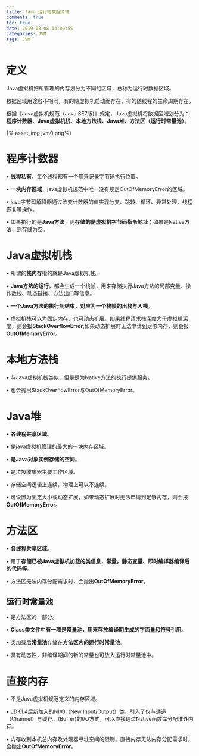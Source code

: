 ```yaml
---
title: Java 运行时数据区域
comments: true
toc: true
date: 2019-08-08 14:00:55
categories: JVM
tags: JVM
---
```


# 定义

Java虚拟机把所管理的内存划分为不同的区域，总称为运行时数据区域。

数据区域用途各不相同，有的随虚拟机启动而存在，有的随线程的生命周期存在。

根据《Java虚拟机规范（Java SE7版)》规定，Java虚拟机将数据区域划分为：**程序计数器、Java虚拟机栈、本地方法栈、Java堆、方法区（运行时常量池）**。

{% asset_img jvm0.png%}

# 程序计数器

• **线程私有**，每个线程都有一个用来记录字节码执行位置。

• **一块内存区域**，java虚拟机规范中唯一没有规定OutOfMemoryError的区域。

• java字节码解释器通过改变计数器的值实现分支、跳转、循环、异常处理、线程恢复等操作。

• 如果执行的是**Java方法**，则**存储的是虚拟机字节码指令地址**；如果是Native方法，则存储为空。

# Java虚拟机栈

• 所谓的**栈内存**指的就是Java虚拟机栈。

• **Java方法的运行**，都会生成一个栈帧，用来存储执行Java方法的局部变量、操作数栈、动态链接、方法出口等信息。

• **一个Java方法的执行到结束，对应为一个栈帧的出栈与入栈**。

• 虚拟机栈可以为固定内存，也可动态扩展。如果线程请求栈深度大于虚拟机深度，则会报**StackOverflowError**;如果动态扩展时无法申请到足够内存，则会报**OutOfMemoryError**。

# 本地方法栈

• 与Java虚拟机栈类似，但是是为Native方法的执行提供服务。

• 也会抛出StackOverflowError与OutOfMemoryError。

# Java堆

• **各线程共享区域**。

• 是java虚拟机管理的最大的一块内存区域。

• **是Java对象实例存储的空间**。

• 是垃圾收集器主要工作区域。

• 存储空间逻辑上连续，物理上可以不连续。

• 可设置为固定大小或动态扩展，如果动态扩展时无法申请到足够内存，则会报**OutOfMemoryError**。

# 方法区

• **各线程共享区域**。

• 用于**存储已被Java虚拟机加载的类信息，常量，静态变量、即时编译器编译后的代码等**。

• 方法区无法内存分配需求时，会抛出**OutOfMemoryError**。

## 运行时常量池

• 是方法区的一部分。

• **Class类文件中有一项是常量池，用来存放编译期生成的字面量和符号引用**。

• 类加载后**常量池**存储在**方法区内的运行时常量池**。

• 具有动态性，非编译期间的新的常量也可放入运行时常量池中。

# 直接内存

• 不是Java虚拟机规范定义的内存区域。

• JDK1.4后新加入的NI/O（New Input/Output）类，引入了仅与通道（Channel）与缓存。(Buffer)的I/O方式，可以直接通过Native函数库分配堆外内存。

• 内存收到本机总内存及处理器寻址空间的限制。直接内存无法内存分配需求时，会抛出**OutOfMemoryError**。

